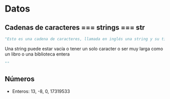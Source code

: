 # Datos

## Cadenas de caracteres === strings === str
```py
"Esto es una cadena de caracteres, llamada en inglés una string y su tipo de dato es str"
```
Una string puede estar vacía o tener un solo caracter o ser muy larga como un libro o una biblioteca entera

```py
"" 
```
## Números
- Enteros: 13, -8, 0, 17319533

```py

```
